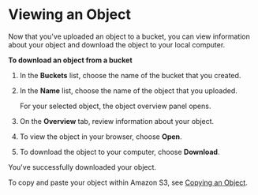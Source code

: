 # Viewing an Object<a name="OpeningAnObject"></a>

Now that you've uploaded an object to a bucket, you can view information about your object and download the object to your local computer\.

**To download an object from a bucket**

1. In the **Buckets** list, choose the name of the bucket that you created\.

1. In the **Name** list, choose the name of the object that you uploaded\.

   For your selected object, the object overview panel opens\.

1. On the **Overview** tab, review information about your object\.

1. To view the object in your browser, choose **Open**\.

1. To download the object to your computer, choose **Download**\.

You've successfully downloaded your object\.

To copy and paste your object within Amazon S3, see [Copying an Object](CopyingAnObject.md)\.